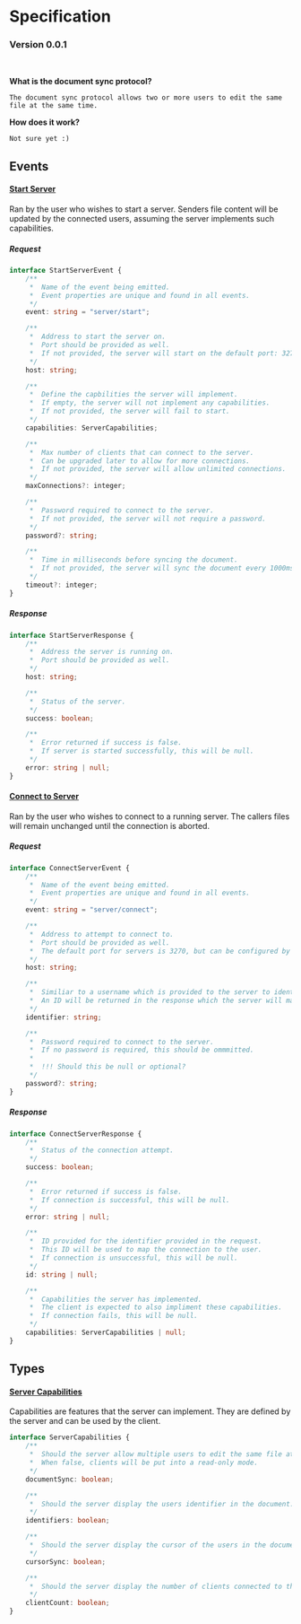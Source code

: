 # Specification 

### Version 0.0.1

<br>

**What is the document sync protocol?**

    The document sync protocol allows two or more users to edit the same file at the same time. 

**How does it work?** 

    Not sure yet :)

## Events


#### [Start Server](#Start-Server)

Ran by the user who wishes to start a server. Senders file content will be updated by the connected users, assuming the server implements such capabilities.

##### Request

```typescript
interface StartServerEvent {
    /**
     *  Name of the event being emitted.
     *  Event properties are unique and found in all events.
     */
    event: string = "server/start";

    /**
     *  Address to start the server on.
     *  Port should be provided as well.
     *  If not provided, the server will start on the default port: 3270
     */
    host: string;

    /**
     *  Define the capbilities the server will implement.
     *  If empty, the server will not implement any capabilities.
     *  If not provided, the server will fail to start.
     */
    capabilities: ServerCapabilities;

    /**
     *  Max number of clients that can connect to the server.
     *  Can be upgraded later to allow for more connections.
     *  If not provided, the server will allow unlimited connections.
     */
    maxConnections?: integer;

    /**
     *  Password required to connect to the server.
     *  If not provided, the server will not require a password.
     */
    password?: string;

    /**
     *  Time in milliseconds before syncing the document.
     *  If not provided, the server will sync the document every 1000ms.
     */
    timeout?: integer;
}
```

##### Response

```typescript
interface StartServerResponse {
    /**
     *  Address the server is running on.
     *  Port should be provided as well.
     */
    host: string;

    /**
     *  Status of the server.
     */
    success: boolean;

    /**
     *  Error returned if success is false.
     *  If server is started successfully, this will be null.
     */
    error: string | null;
}
```

#### [Connect to Server](#Connect-to-Server)

Ran by the user who wishes to connect to a running server. The callers files will remain unchanged until the connection is aborted.

##### Request

```typescript
interface ConnectServerEvent {
    /**
     *  Name of the event being emitted.
     *  Event properties are unique and found in all events.
     */
    event: string = "server/connect";

    /**
     *  Address to attempt to connect to.
     *  Port should be provided as well.
     *  The default port for servers is 3270, but can be configured by the server.
     */
    host: string;

    /**
     *  Similiar to a username which is provided to the server to identify the connection/user.
     *  An ID will be returned in the response which the server will map to this identifier.
     */
    identifier: string;

    /**
     *  Password required to connect to the server.
     *  If no password is required, this should be ommmitted.
     *
     *  !!! Should this be null or optional? 
     */
    password?: string;
}
```

##### Response

```typescript
interface ConnectServerResponse {
    /**
     *  Status of the connection attempt.
     */
    success: boolean;

    /**
     *  Error returned if success is false.
     *  If connection is successful, this will be null.
     */
    error: string | null;

    /**
     *  ID provided for the identifier provided in the request.
     *  This ID will be used to map the connection to the user.
     *  If connection is unsuccessful, this will be null.
     */
    id: string | null;

    /**
     *  Capabilities the server has implemented.
     *  The client is expected to also impliment these capabilities.
     *  If connection fails, this will be null.
     */
    capabilities: ServerCapabilities | null;
}
```

## Types

#### [Server Capabilities](#Server-Capabilities)

Capabilities are features that the server can implement. They are defined by the server and can be used by the client.

```typescript
interface ServerCapabilities {
    /**
     *  Should the server allow multiple users to edit the same file at the same time.
     *  When false, clients will be put into a read-only mode.
     */
    documentSync: boolean;

    /**
     *  Should the server display the users identifier in the document.
     */
    identifiers: boolean;

    /**
     *  Should the server display the cursor of the users in the document.
     */
    cursorSync: boolean;

    /**
     *  Should the server display the number of clients connected to the server.
     */
    clientCount: boolean;
}
```

